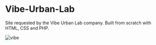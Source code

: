 # Vibe-Urban-Lab
Site requested by the Vibe Urban Lab company.
Built from scratch with HTML, CSS and PHP.

![vibe](https://github.com/ArgonautAstra/Vibe-Urban-Lab/assets/78497325/c740357f-743d-4699-b29b-71d91a927664)
